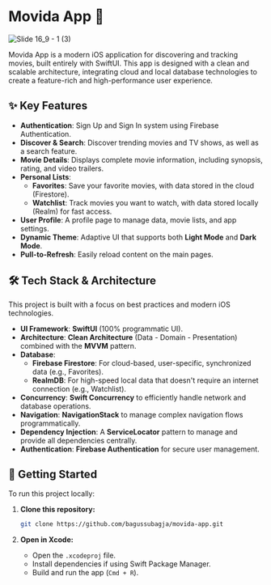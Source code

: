 # Movida App 🍿

![Slide 16_9 - 1 (3)](https://github.com/user-attachments/assets/a83a8794-8fa2-4c80-871a-a736624ea86d)

Movida App is a modern iOS application for discovering and tracking movies, built entirely with SwiftUI. This app is designed with a clean and scalable architecture, integrating cloud and local database technologies to create a feature-rich and high-performance user experience.

## ✨ Key Features

* **Authentication**: Sign Up and Sign In system using Firebase Authentication.
* **Discover & Search**: Discover trending movies and TV shows, as well as a search feature.
* **Movie Details**: Displays complete movie information, including synopsis, rating, and video trailers.
* **Personal Lists**:
  * **Favorites**: Save your favorite movies, with data stored in the cloud (Firestore).
  * **Watchlist**: Track movies you want to watch, with data stored locally (Realm) for fast access.
* **User Profile**: A profile page to manage data, movie lists, and app settings.
* **Dynamic Theme**: Adaptive UI that supports both **Light Mode** and **Dark Mode**.
* **Pull-to-Refresh**: Easily reload content on the main pages.

## 🛠️ Tech Stack & Architecture

This project is built with a focus on best practices and modern iOS technologies.

* **UI Framework**: **SwiftUI** (100% programmatic UI).
* **Architecture**: **Clean Architecture** (Data - Domain - Presentation) combined with the **MVVM** pattern.
* **Database**:
  * **Firebase Firestore**: For cloud-based, user-specific, synchronized data (e.g., Favorites).
  * **RealmDB**: For high-speed local data that doesn't require an internet connection (e.g., Watchlist).
* **Concurrency**: **Swift Concurrency** to efficiently handle network and database operations.
* **Navigation**: **NavigationStack** to manage complex navigation flows programmatically.
* **Dependency Injection**: A **ServiceLocator** pattern to manage and provide all dependencies centrally.
* **Authentication**: **Firebase Authentication** for secure user management.

## 🚀 Getting Started

To run this project locally:

1. **Clone this repository:**
   ```bash
   git clone https://github.com/bagussubagja/movida-app.git
   ```

2. **Open in Xcode:**
   * Open the `.xcodeproj` file.
   * Install dependencies if using Swift Package Manager.
   * Build and run the app (`Cmd + R`).
    
